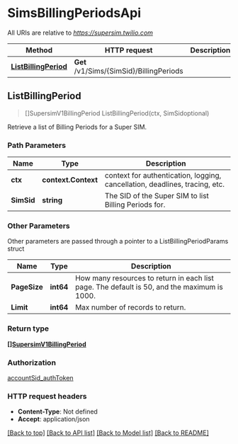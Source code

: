 # SimsBillingPeriodsApi

All URIs are relative to *https://supersim.twilio.com*

Method | HTTP request | Description
------------- | ------------- | -------------
[**ListBillingPeriod**](SimsBillingPeriodsApi.md#ListBillingPeriod) | **Get** /v1/Sims/{SimSid}/BillingPeriods | 



## ListBillingPeriod

> []SupersimV1BillingPeriod ListBillingPeriod(ctx, SimSidoptional)



Retrieve a list of Billing Periods for a Super SIM.

### Path Parameters


Name | Type | Description
------------- | ------------- | -------------
**ctx** | **context.Context** | context for authentication, logging, cancellation, deadlines, tracing, etc.
**SimSid** | **string** | The SID of the Super SIM to list Billing Periods for.

### Other Parameters

Other parameters are passed through a pointer to a ListBillingPeriodParams struct


Name | Type | Description
------------- | ------------- | -------------
**PageSize** | **int64** | How many resources to return in each list page. The default is 50, and the maximum is 1000.
**Limit** | **int64** | Max number of records to return.

### Return type

[**[]SupersimV1BillingPeriod**](SupersimV1BillingPeriod.md)

### Authorization

[accountSid_authToken](../README.md#accountSid_authToken)

### HTTP request headers

- **Content-Type**: Not defined
- **Accept**: application/json

[[Back to top]](#) [[Back to API list]](../README.md#documentation-for-api-endpoints)
[[Back to Model list]](../README.md#documentation-for-models)
[[Back to README]](../README.md)

